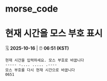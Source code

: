 # morse_code
# 현재 시간을 모스 부호 표시
<!-- MORSE_TIME_START -->
🗓️ **2025-10-16** | ⏰ **06:51 (KST)**

```
현재 시간을 입력하세요. 모스 부호로 바꿉니다
----- -.... ..... .----
모스 부호를 다시 현재 시간으로 바꿉니다
0651
```
<!-- MORSE_TIME_END -->
